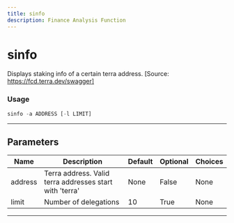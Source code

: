 ```yaml
---
title: sinfo
description: Finance Analysis Function
---
```


# sinfo

Displays staking info of a certain terra address. [Source: https://fcd.terra.dev/swagger]

### Usage

```python
sinfo -a ADDRESS [-l LIMIT]
```

---

## Parameters

| Name | Description | Default | Optional | Choices |
| ---- | ----------- | ------- | -------- | ------- |
| address | Terra address. Valid terra addresses start with 'terra' | None | False | None |
| limit | Number of delegations | 10 | True | None |

---
